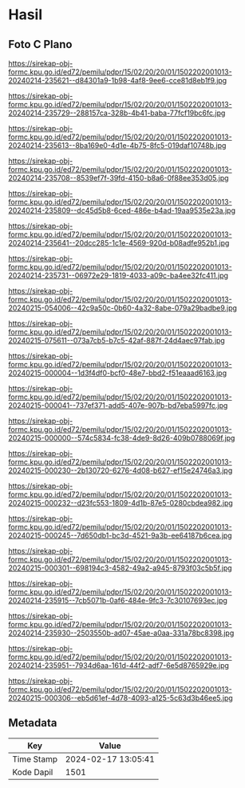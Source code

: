 # Hasil

## Foto C Plano

https://sirekap-obj-formc.kpu.go.id/ed72/pemilu/pdpr/15/02/20/20/01/1502202001013-20240214-235621--d84301a9-1b98-4af8-9ee6-cce81d8eb1f9.jpg

https://sirekap-obj-formc.kpu.go.id/ed72/pemilu/pdpr/15/02/20/20/01/1502202001013-20240214-235729--288157ca-328b-4b41-baba-77fcf19bc6fc.jpg

https://sirekap-obj-formc.kpu.go.id/ed72/pemilu/pdpr/15/02/20/20/01/1502202001013-20240214-235613--8ba169e0-4d1e-4b75-8fc5-019daf10748b.jpg

https://sirekap-obj-formc.kpu.go.id/ed72/pemilu/pdpr/15/02/20/20/01/1502202001013-20240214-235708--8539ef7f-39fd-4150-b8a6-0f88ee353d05.jpg

https://sirekap-obj-formc.kpu.go.id/ed72/pemilu/pdpr/15/02/20/20/01/1502202001013-20240214-235809--dc45d5b8-6ced-486e-b4ad-19aa9535e23a.jpg

https://sirekap-obj-formc.kpu.go.id/ed72/pemilu/pdpr/15/02/20/20/01/1502202001013-20240214-235641--20dcc285-1c1e-4569-920d-b08adfe952b1.jpg

https://sirekap-obj-formc.kpu.go.id/ed72/pemilu/pdpr/15/02/20/20/01/1502202001013-20240214-235731--06972e29-1819-4033-a09c-ba4ee32fc411.jpg

https://sirekap-obj-formc.kpu.go.id/ed72/pemilu/pdpr/15/02/20/20/01/1502202001013-20240215-054006--42c9a50c-0b60-4a32-8abe-079a29badbe9.jpg

https://sirekap-obj-formc.kpu.go.id/ed72/pemilu/pdpr/15/02/20/20/01/1502202001013-20240215-075611--073a7cb5-b7c5-42af-887f-24d4aec97fab.jpg

https://sirekap-obj-formc.kpu.go.id/ed72/pemilu/pdpr/15/02/20/20/01/1502202001013-20240215-000004--1d3f4df0-bcf0-48e7-bbd2-f51eaaad6163.jpg

https://sirekap-obj-formc.kpu.go.id/ed72/pemilu/pdpr/15/02/20/20/01/1502202001013-20240215-000041--737ef371-add5-407e-907b-bd7eba5997fc.jpg

https://sirekap-obj-formc.kpu.go.id/ed72/pemilu/pdpr/15/02/20/20/01/1502202001013-20240215-000000--574c5834-fc38-4de9-8d26-409b0788069f.jpg

https://sirekap-obj-formc.kpu.go.id/ed72/pemilu/pdpr/15/02/20/20/01/1502202001013-20240215-000230--2b130720-6276-4d08-b627-ef15e24746a3.jpg

https://sirekap-obj-formc.kpu.go.id/ed72/pemilu/pdpr/15/02/20/20/01/1502202001013-20240215-000232--d23fc553-1809-4d1b-87e5-0280cbdea982.jpg

https://sirekap-obj-formc.kpu.go.id/ed72/pemilu/pdpr/15/02/20/20/01/1502202001013-20240215-000245--7d650db1-bc3d-4521-9a3b-ee64187b6cea.jpg

https://sirekap-obj-formc.kpu.go.id/ed72/pemilu/pdpr/15/02/20/20/01/1502202001013-20240215-000301--698194c3-4582-49a2-a945-8793f03c5b5f.jpg

https://sirekap-obj-formc.kpu.go.id/ed72/pemilu/pdpr/15/02/20/20/01/1502202001013-20240214-235915--7cb5071b-0af6-484e-9fc3-7c30107693ec.jpg

https://sirekap-obj-formc.kpu.go.id/ed72/pemilu/pdpr/15/02/20/20/01/1502202001013-20240214-235930--2503550b-ad07-45ae-a0aa-331a78bc8398.jpg

https://sirekap-obj-formc.kpu.go.id/ed72/pemilu/pdpr/15/02/20/20/01/1502202001013-20240214-235951--7934d6aa-161d-44f2-adf7-6e5d8765929e.jpg

https://sirekap-obj-formc.kpu.go.id/ed72/pemilu/pdpr/15/02/20/20/01/1502202001013-20240215-000306--eb5d61ef-4d78-4093-a125-5c63d3b46ee5.jpg


## Metadata

| Key        | Value               |
| ---------- | ------------------- |
| Time Stamp | 2024-02-17 13:05:41 |
| Kode Dapil | 1501                |



